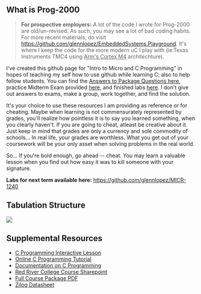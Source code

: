 What is Prog-2000
-----------------
><b>For prospective employers:</b> A lot of the code I wrote for Prog-2000 are old/un-revised. As such, you may see a lot of bad coding habits. For more recent materials, do visit https://github.com/glennlopez/EmbeddedSystems.Playground. It's where I keep the code for the more modern uC I play with (ie:Texas Instruments TMC4 using <u>Arm's Cortex M4</u> architechture).

I've created this github page for "Intro to Micro and C Programming" in hopes of teaching my self how to use github while learning C; also to help fellow students. You can find the <a href="https://github.com/glennlopez/Prog-2000/wiki">Answers to Package Questions here</a>, practice Midterm Exam provided <a href="https://github.com/glennlopez/Prog-2000/wiki/Practice-Midterm-Exam">here</a>, and finished labs <a href="https://github.com/glennlopez/Prog-2000/tree/master/FINISHED%20LAB"> here</a>. I don't give out answers to exams, make a group, work together, and find the solution. 

It's your choice to use these resources I am providing as reference or for cheating. Maybe when learning is not commensurately represented by grades, you'll realize how pointless it is to say you learned something, when you clearly haven't. If you are going to cheat, atleast be creative about it. Just keep in mind that grades are only a currency and sole commodity of schools... In real life, your grades are worthless. What you get out of your coursework will be your only asset when solving problems in the real world.

So... If you're bold enough, go ahead -- cheat. You may learn a valuable lesson when you find out how easy it was to kill someone with your signature.


<b>Labs for next term available here:</b> https://github.com/glennlopez/MICR-1240




Tabulation Structure
--------------------

<img src="http://i.stack.imgur.com/ji9pn.gif" />



Supplemental Resources
-----------------------------------------------------------

<ul>
	<li><a href="https://zybooks.zyante.com/#/zybook/UTEdXSpring2015/chapter/2/section/1">C Programming Interactive Lesson</a></li>
<li><a href="http://www.learn-c.org/">Online C Programming Tutorial</a></li>
<li><a href="http://www.programiz.com/c-programming/">Documentation on C Programming</a></li>
<li><a href="http://connect.rrc.ca/DEEAM/ELEEF/PROG-2000/default.aspx">Red River College Course Sharepoint</a>
<li><a href="https://www.evernote.com/shard/s4/sh/8fddf4dd-de95-44fa-878f-631e9197d602/6ce49f210a5c494d03052d8ea1c1ccc2">Full Course Package PDF</a></li>
<li><a href="https://www.evernote.com/shard/s4/sh/92c6cad3-1a53-4063-93a9-0a05540914e2/cda1e8bdac6acc616adfbadeb99ace19">Zilog Datasheet</a></li>
<!-- <li>https://www.evernote.com/shard/s4/sh/a7460129-04ed-407b-a0b2-accb499fbed6/6537fe2125bfb18b8af7443a6c86db5b</li> -->
</ul>
